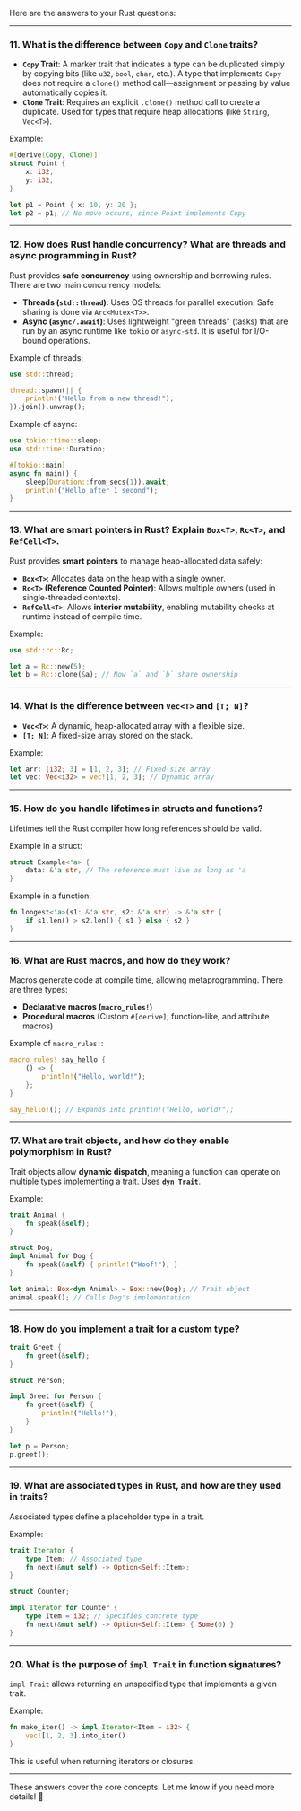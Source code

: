 Here are the answers to your Rust questions:

---

### **11. What is the difference between `Copy` and `Clone` traits?**

- **`Copy` Trait**: A marker trait that indicates a type can be duplicated simply by copying bits (like `u32`, `bool`, `char`, etc.). A type that implements `Copy` does not require a `clone()` method call—assignment or passing by value automatically copies it.
- **`Clone` Trait**: Requires an explicit `.clone()` method call to create a duplicate. Used for types that require heap allocations (like `String`, `Vec<T>`).

Example:

```rust
#[derive(Copy, Clone)]
struct Point {
    x: i32,
    y: i32,
}

let p1 = Point { x: 10, y: 20 };
let p2 = p1; // No move occurs, since Point implements Copy
```

---

### **12. How does Rust handle concurrency? What are threads and async programming in Rust?**

Rust provides **safe concurrency** using ownership and borrowing rules. There are two main concurrency models:

- **Threads (`std::thread`)**: Uses OS threads for parallel execution. Safe sharing is done via `Arc<Mutex<T>>`.
- **Async (`async/.await`)**: Uses lightweight "green threads" (tasks) that are run by an async runtime like `tokio` or `async-std`. It is useful for I/O-bound operations.

Example of threads:

```rust
use std::thread;

thread::spawn(|| {
    println!("Hello from a new thread!");
}).join().unwrap();
```

Example of async:

```rust
use tokio::time::sleep;
use std::time::Duration;

#[tokio::main]
async fn main() {
    sleep(Duration::from_secs(1)).await;
    println!("Hello after 1 second");
}
```

---

### **13. What are smart pointers in Rust? Explain `Box<T>`, `Rc<T>`, and `RefCell<T>`.**

Rust provides **smart pointers** to manage heap-allocated data safely:

- **`Box<T>`**: Allocates data on the heap with a single owner.
- **`Rc<T>` (Reference Counted Pointer)**: Allows multiple owners (used in single-threaded contexts).
- **`RefCell<T>`**: Allows **interior mutability**, enabling mutability checks at runtime instead of compile time.

Example:

```rust
use std::rc::Rc;

let a = Rc::new(5);
let b = Rc::clone(&a); // Now `a` and `b` share ownership
```

---

### **14. What is the difference between `Vec<T>` and `[T; N]`?**

- **`Vec<T>`**: A dynamic, heap-allocated array with a flexible size.
- **`[T; N]`**: A fixed-size array stored on the stack.

Example:

```rust
let arr: [i32; 3] = [1, 2, 3]; // Fixed-size array
let vec: Vec<i32> = vec![1, 2, 3]; // Dynamic array
```

---

### **15. How do you handle lifetimes in structs and functions?**

Lifetimes tell the Rust compiler how long references should be valid.

Example in a struct:

```rust
struct Example<'a> {
    data: &'a str, // The reference must live as long as 'a
}
```

Example in a function:

```rust
fn longest<'a>(s1: &'a str, s2: &'a str) -> &'a str {
    if s1.len() > s2.len() { s1 } else { s2 }
}
```

---

### **16. What are Rust macros, and how do they work?**

Macros generate code at compile time, allowing metaprogramming. There are three types:

- **Declarative macros (`macro_rules!`)**
- **Procedural macros** (Custom `#[derive]`, function-like, and attribute macros)

Example of `macro_rules!`:

```rust
macro_rules! say_hello {
    () => {
        println!("Hello, world!");
    };
}

say_hello!(); // Expands into println!("Hello, world!");
```

---

### **17. What are trait objects, and how do they enable polymorphism in Rust?**

Trait objects allow **dynamic dispatch**, meaning a function can operate on multiple types implementing a trait. Uses **`dyn Trait`**.

Example:

```rust
trait Animal {
    fn speak(&self);
}

struct Dog;
impl Animal for Dog {
    fn speak(&self) { println!("Woof!"); }
}

let animal: Box<dyn Animal> = Box::new(Dog); // Trait object
animal.speak(); // Calls Dog's implementation
```

---

### **18. How do you implement a trait for a custom type?**

```rust
trait Greet {
    fn greet(&self);
}

struct Person;

impl Greet for Person {
    fn greet(&self) {
        println!("Hello!");
    }
}

let p = Person;
p.greet();
```

---

### **19. What are associated types in Rust, and how are they used in traits?**

Associated types define a placeholder type in a trait.

Example:

```rust
trait Iterator {
    type Item; // Associated type
    fn next(&mut self) -> Option<Self::Item>;
}

struct Counter;

impl Iterator for Counter {
    type Item = i32; // Specifies concrete type
    fn next(&mut self) -> Option<Self::Item> { Some(0) }
}
```

---

### **20. What is the purpose of `impl Trait` in function signatures?**

`impl Trait` allows returning an unspecified type that implements a given trait.

Example:

```rust
fn make_iter() -> impl Iterator<Item = i32> {
    vec![1, 2, 3].into_iter()
}
```

This is useful when returning iterators or closures.

---

These answers cover the core concepts. Let me know if you need more details! 🚀
